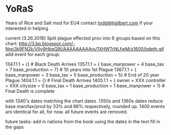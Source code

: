 # YoRaS
Years of Rice and Salt mod for EU4
contact todd@tjgilbert.com if your interested in helping

current (3.26.2016) Split plague effected prov into 6 groups based on this chart: http://3.bp.blogspot.com/-Nrei3k9FN2k/VIIy9HbeQ9I/AAAAAAAAArs/1XHWTrNLfwM/s1600/bdeth.gif
  add event for each group:

1347.1.1 = {} # Black Death Arrives
1357.1.1 = {	base_manpower = 4 
		base_tax = 7
		base_production = 7} # 10 years into 1st Plague 
1367.1.1 = { 	base_manpower = 3 
		base_tax = 5
		base_production = 5} # End of 20 year Plague
1404.1.1 = {} # Final Death Arrives
1405.1.1 = {	owner = XXX
		controller = XXX
		citysize = 0 
		base_tax = 1 
		base_production = 1
		base_manpower = 1} # Final Death is complete

with 1340's dates matching the chart dates. 1350s and 1360s dates reduce base man/tax/prod by 33% and 66% respectively, rounded up. 1400 events are identical for all, for now. all future events are removed.

future tasks:
add in nations from the book using the dates in the text
fill in the gaps
